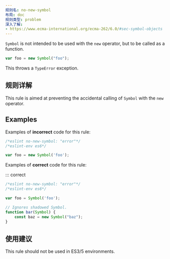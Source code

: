 ```yaml
---
规则名: no-new-symbol
布局: doc
规则类型: problem
深入了解:
- https://www.ecma-international.org/ecma-262/6.0/#sec-symbol-objects
---
```




`Symbol` is not intended to be used with the `new` operator, but to be called as a function.

```js
var foo = new Symbol("foo");
```

This throws a `TypeError` exception.

## 规则详解

This rule is aimed at preventing the accidental calling of `Symbol` with the `new` operator.

## Examples

Examples of **incorrect** code for this rule:



```js
/*eslint no-new-symbol: "error"*/
/*eslint-env es6*/

var foo = new Symbol('foo');
```

Examples of **correct** code for this rule:

::: correct

```js
/*eslint no-new-symbol: "error"*/
/*eslint-env es6*/

var foo = Symbol('foo');

// Ignores shadowed Symbol.
function bar(Symbol) {
    const baz = new Symbol("baz");
}

```

## 使用建议

This rule should not be used in ES3/5 environments.
